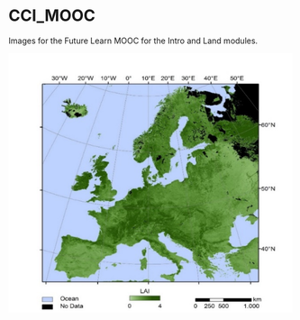 # CCI_MOOC
Images for the Future Learn MOOC for the Intro and Land modules.

![](https://github.com/suhybsalama/CCI_MOOC/blob/main/images/LAND/image10.jpeg)
